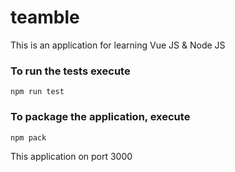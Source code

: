﻿# teamble
This is an application for learning Vue JS & Node JS

### To run the tests execute

    npm run test

### To package the application, execute

    npm pack

This application on port 3000

<!-- this is test commend for our git project -->
